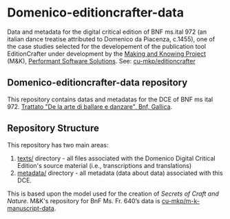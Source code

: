 # Domenico-editioncrafter-data

Data and metadata for the digital critical edition of BNF ms.ital 972 (an italian dance treatise attributed to Domenico da Piacenza, c.1455), one of the case studies selected for the developement of the publication tool EditionCrafter under development by the [Making and Knowing Project](https://makingandknowing.org/) (M&K), [Performant Software Solutions](https://www.performantsoftware.com/). See: [cu-mkp/editioncrafter](https://github.com/cu-mkp/editioncrafter-data)


## Domenico-editioncrafter-data repository

This repository contains datas and metadatas for the DCE of BNF ms ital 972. [Trattato "De la arte di ballare e danzare", Bnf, Gallica](https://gallica.bnf.fr/ark:/12148/btv1b7200356s.image).


## Repository Structure

This repository has two main areas: 
1. [texts/](texts/) directory - all files associated with the Domenico Digital Critical Edition's source material (i.e., transcriptions and translations)
2. [metadata/](metadata/) directory - all metadata (data about data) associated with this DCE.

This is based upon the model used for the creation of *Secrets of Craft and Nature*. M&K's repository for BnF Ms. Fr. 640’s data is [cu-mkp/m-k-manuscript-data](https://github.com/cu-mkp/m-k-manuscript-data). 
